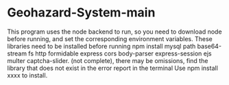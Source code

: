 # Geohazard-System-main
This program uses the node backend to run, so you need to download node before running, and set the corresponding environment variables. These libraries need to be installed before running npm install mysql path base64-stream fs http formidable express cors body-parser express-session ejs multer captcha-slider. (not complete), there may be omissions, find the library that does not exist in the error report in the terminal Use npm install xxxx to install.
